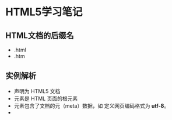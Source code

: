 # HTML5学习笔记



## HTML文档的后缀名

- .html
- .htm

## 实例解析

- **<!DOCTYPE html>** 声明为 HTML5 文档
- **<html>** 元素是 HTML 页面的根元素
- **<head>** 元素包含了文档的元（meta）数据，如 **<meta charset="utf-8">** 定义网页编码格式为 **utf-8**。
- **<title>** 元素描述了文档的标题
- **<body>** 元素包含了可见的页面内容
- **<h1>** 元素定义一个大标题
- **<p>** 元素定义一个段落

**注：**在浏览器的页面上使用键盘上的 F12 按键开启调试模式，就可以看到组成标签。

## 什么是HTML?

HTML 是用来描述网页的一种语言。

- HTML 指的是超文本标记语言: **H**yper**T**ext **M**arkup **L**anguage
- HTML 不是一种编程语言，而是一种**标记**语言
- 标记语言是一套**标记标签** (markup tag)
- HTML 使用标记标签来**描述**网页
- HTML 文档包含了HTML **标签**及**文本**内容
- HTML文档也叫做 **web 页面**

## HTML 标签

HTML 标记标签通常被称为 HTML 标签 (HTML tag)。

- HTML 标签是由*尖括号*包围的关键词，比如 <html>
- HTML 标签通常是*成对出现*的，比如 <b> 和 </b>
- 标签对中的第一个标签是*开始标签*，第二个标签是*结束标签*
- 开始和结束标签也被称为*开放标签*和*闭合标签*

## HTML 元素

"HTML 标签" 和 "HTML 元素" 通常都是描述同样的意思.

但是严格来讲, 一个 HTML 元素包含了开始标签与结束标签

## Web 浏览器

Web浏览器（如谷歌浏览器，Internet Explorer，Firefox，Safari）是用于读取HTML文件，并将其作为网页显示。

浏览器并不是直接显示的HTML标签，但可以使用标签来决定如何展现HTML页面的内容给用户



1、***.html** 文件跟 ***.jpg** 文件(f盘)在不同目录下：

```
<img src="file:///f:/*.jpg" width="300" height="120"/>
```

2、***.html** 文件跟 ***.jpg** 图片在相同目录下：

```
<img src="*.jpg" width="300" height="120"/>
```

3、***.html** 文件跟 ***.jpg** 图片在不同目录下：

a、图片 ***.jpg** 在 **image** 文件夹中，*.html 跟 **image** 在同一目录下：

```
<img src="image/*.jpg/"width="300" height="120"/>
```

b、图片 ***.jpg** 在 **image** 文件夹中，***.html** 在 **connage** 文件夹中，**image** 跟 **connage** 在同一目录下：

```
<img src="../image/*.jpg/"width="300" height="120"/>
```

4、如果图片来源于网络，那么写绝对路径：

```
<img src="http://static.runoob.com/images/runoob-logo.png" width="300" height="120"/>
```



**HTML 中 href、src 区别**

href 是 Hypertext Reference 的缩写，表示超文本引用。用来建立当前元素和文档之间的链接。常用的有：link、a。例如：

```
<link href="reset.css" rel=”stylesheet“/>
```

浏览器会识别该文档为 css 文档，并行下载该文档，并且不会停止对当前文档的处理。这也是建议使用 link，而不采用 @import 加载 css 的原因。 src 是 source 的缩写，src 的内容是页面必不可少的一部分，是引入。src 指向的内容会嵌入到文档中当前标签所在的位置。常用的有：img、script、iframe。例如:

```
<script src="script.js"></script>
```

当浏览器解析到该元素时，会暂停浏览器的渲染，直到该资源加载完毕。这也是将js脚本放在底部而不是头部得原因。

简而言之，src 用于替换当前元素；href 用于在当前文档和引用资源之间建立联系。



**MacOS 如何加载图片以及文件目录有空格**

MacOS 是没有硬盘分区的，所以引用文件直接：

```
<img src="file:///Users/usrn/location" width="x" height="y"/>
```

假设文件目录有空格，直接将空格换成：

```
%20
```

如下:

```
<img src="file:///Users/usrn/Desktop/location/space%20space/Images/IMG.png" width="x" height="y"/>
```

## HTML 元素语法

- HTML 元素以**开始标签**起始
- HTML 元素以**结束标签**终止
- **元素的内容**是开始标签与结束标签之间的内容
- 某些 HTML 元素具有**空内容（empty content）**
- 空元素**在开始标签中进行关闭**（以开始标签的结束而结束）
- 大多数 HTML 元素可拥有**属性**

# HTML 属性

------

属性是 HTML 元素提供的附加信息。

------

## HTML 属性

- HTML 元素可以设置**属性**
- 属性可以在元素中添加**附加信息**
- 属性一般描述于**开始标签**
- 属性总是以名称/值对的形式出现，**比如：name="value"**。

| class | 为html元素定义一个或多个类名（classname）(类名从样式文件引入) |
| ----- | ------------------------------------------------------------ |
| id    | 定义元素的唯一id                                             |
| style | 规定元素的行内样式（inline style）                           |
| title | 描述了元素的额外信息 (作为工具条使用)                        |

1. 属性和属性值，尽量小写，本来这样做也方便些。
2. class 属性可以多用 **class=" "** （引号里面可以填入多个class属性）
3. id 属性只能单独设置 **id=" "**（只能填写一个，多个无效）

# HTML 链接

nofollow 是 HTML 页面中 a 标签的属性值。这个标签的意义是告诉搜索引擎"不要追踪此网页上的链接或不要追踪此特定链接"。

nofollow 是 HTML 页面中 a 标签的属性值。它的出现为网站管理员提供了一种方式，即告诉搜索引擎"不要追踪此网页上的链接"或"不要追踪此特定链接"。这个标签的意义是告诉搜索引擎这个链接不是经过作者信任的，所以这个链接不是一个信任票。

```
<a href="http://www.runoob.com/" target="_blank" rel="noopener noreferrer">访问菜鸟教程!</a> 
```

后面最好加上：

```
rel="noopener noreferrer"
```

意思是不会打开其他的网站，因为恶意病毒可能会修改你的浏览器空白页地址。



## HTML <head> 元素

<head> 元素包含了所有的头部标签元素。在 <head>元素中你可以插入脚本（scripts）, 样式文件（CSS），及各种meta信息。

可以添加在头部区域的元素标签为: <title>, <style>, <meta>, <link>, <script>, <noscript> 和 <base>。



## HTML <title> 元素

<title> 标签定义了不同文档的标题。

<title> 在 HTML/XHTML 文档中是必须的。

<title> 元素:

- 定义了浏览器工具栏的标题
- 当网页添加到收藏夹时，显示在收藏夹中的标题
- 显示在搜索引擎结果页面的标题



## HTML <base> 元素

<base> 标签描述了基本的链接地址/链接目标，该标签作为HTML文档中所有的链接标签的默认链接:

```
<head>
<base href="http://www.runoob.com/images/" target="_blank">
</head>
```

------

## HTML <link> 元素

<link> 标签定义了文档与外部资源之间的关系。

<link> 标签通常用于链接到样式表:

```
<head>
<link rel="stylesheet" type="text/css" href="mystyle.css">
</head>
```



------

## HTML <style> 元素

<style> 标签定义了HTML文档的样式文件引用地址.

在<style> 元素中你也可以直接添加样式来渲染 HTML 文档:

```
<head>
<style type="text/css">
body {background-color:yellow}
p {color:blue}
</style>
</head>
```



## HTML <meta> 元素

meta标签描述了一些基本的元数据。

<meta> 标签提供了元数据.元数据也不显示在页面上，但会被浏览器解析。

META 元素通常用于指定网页的描述，关键词，文件的最后修改时间，作者，和其他元数据。

元数据可以使用于浏览器（如何显示内容或重新加载页面），搜索引擎（关键词），或其他Web服务。

<meta> 一般放置于 <head> 区域



## <meta> 标签- 使用实例

为搜索引擎定义关键词:

```
<meta name="keywords" content="HTML, CSS, XML, XHTML, JavaScript">
```

为网页定义描述内容:

```
<meta name="description" content="免费 Web & 编程 教程">
```

定义网页作者:

```
<meta name="author" content="Runoob">
```

每30秒钟刷新当前页面:

```
<meta http-equiv="refresh" content="30">
```



HTML<title>元素不仅可以显示文本，也可以在左侧显示logo等图片。

显示时，要将<link>标签放入<head>里。

举例：

```
<!doctype HTML>
<html>
<head>
<link rel="shortcut icon" href="图片url">
<title>这是一个带图片的标签</title>
</head>
<body>
……
……
……
</body>
</html>
```



**head 标签和 header 标签的不同**

head 标签用于定义文档头部，它是所有头部元素的容器。<head> 中的元素可以引用脚本、指示浏览器在哪里找到样式表、提供元信息等等。

如：

```
<html>
  <head>
     <title>文档标题</title>
  </head>
</html>
```

header 标签用于定义文档的页眉（介绍信息）。

如：

```
<html>
  <body>
    <header>
        <p>段落</p>
        <h1>一级标题</h1>
    </header>
  </body>
</html>
```

注意千万不要弄混。



表格三要素 **table、tr、td** 缺一不可。

<table> 标签常用属性：

```
border="1"   表格边框的宽度
bordercolor="#fff"   表格边框的颜色
cellspacing="5"   单元格之间的间距
width="500"   表格的总宽度
height="100"   表格的总高度
align="right"   表格整体对齐方式    (参数有  left、center、right)
bgcolor="#fff"   表格整体的背景色
```

<tr> 标签的常用属性:

```
bgcolor="#fff"    行的颜色
align="right"    行内文字的水平对齐方式    (参数有left、center、right)
valign="top"     行内文字的垂直对齐方式    (参数有top、middle、bottom)
```

<td>、<th> 标签的常用属性:

```
width="500"    单元格的宽度，设置后对当前一列的单元格都有影响
height="100"   单元格的高度，设置后对当前一行的单元格都有影响
bgcolor="fff"  单元格的背景色
align="right"  单元格文字的水平对齐方式    (参数left、center、right)
rowspan="3"    合并垂直水平方向的单元格
colspan="3"    合并水平方向单元格
valign="top"   单元格文字的垂直对齐方式    (参数middle、bottom、top) 
```

引号里的数字和颜色代码均可以更改。

表格结构语义标签：

-  1.<table>：表格根元素。
-  2.<thead>：表格头。
-  3.<tbody>：表格体。
-  4.<tfoot>：表格尾，一般可忽略该结构。
-  5.<tr>：表格行。

表格内容标签：

-  1.<th>：表头单元格。
-  2.<td>：表体单元格。

跨列：colspan

跨行：rowspan

单元格内边距：cellpadding

单元格外边距：cellspacing

col 和 colgroup 用于便捷定义表格指定列的样式。

## 注意事项 - 有用提示

**提示:** 列表项内部可以使用段落、换行符、图片、链接以及其他列表等等。

## HTML <script> 标签

<script> 标签用于定义客户端脚本，比如 JavaScript。

<script> 元素既可包含脚本语句，也可通过 src 属性指向外部脚本文件。

JavaScript 最常用于图片操作、表单验证以及内容动态更新。

# [HTML 速查列表](https://www.runoob.com/html/html-quicklist.html)

